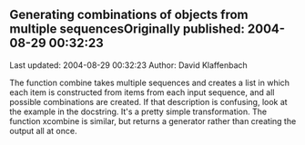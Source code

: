 ## Generating combinations of objects from multiple sequencesOriginally published: 2004-08-29 00:32:23 
Last updated: 2004-08-29 00:32:23 
Author: David Klaffenbach 
 
The function combine takes multiple sequences and creates a list in which each item is constructed from items from each input sequence, and all possible combinations are created.  If that description is confusing, look at the example in the docstring.  It's a pretty simple transformation.  The function xcombine is similar, but returns a generator rather than creating the output all at once.